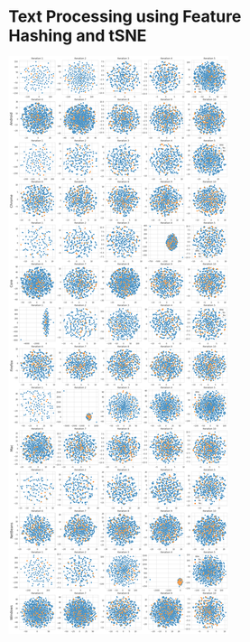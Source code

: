 # Text Processing using Feature Hashing and tSNE

![template1](https://github.com/Ashish-Gore/Text-Processing-using-Feature-Hashing-and-tSNE/blob/main/Iterations/All_Projects.png)
